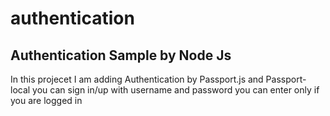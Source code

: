 # authentication
Authentication Sample by Node Js 
------------------------------------
In this projecet I am adding Authentication by Passport.js and Passport-local
you can sign in/up with username and password
you can enter only if you are logged in
